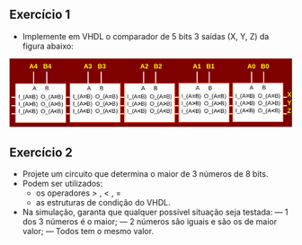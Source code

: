 ## Exercício 1

- Implemente em VHDL o comparador de 5 bits 3 saídas (X, Y, Z) da figura abaixo:

![Imagem descritiva do comparador de 5 bits](https://github.com/itepifanio/vhdl/blob/master/img/aula12_exercicio1.png)

## Exercício 2

- Projete um circuito que determina o maior de 3
números de 8 bits.
- Podem ser utilizados:
	- os operadores > , < , =
	- as estruturas de condição do VHDL.
- Na simulação, garanta que qualquer possível situação
seja testada:
	― 1 dos 3 números é o maior;
	― 2 números são iguais e são os de maior valor;
	― Todos tem o mesmo valor.
